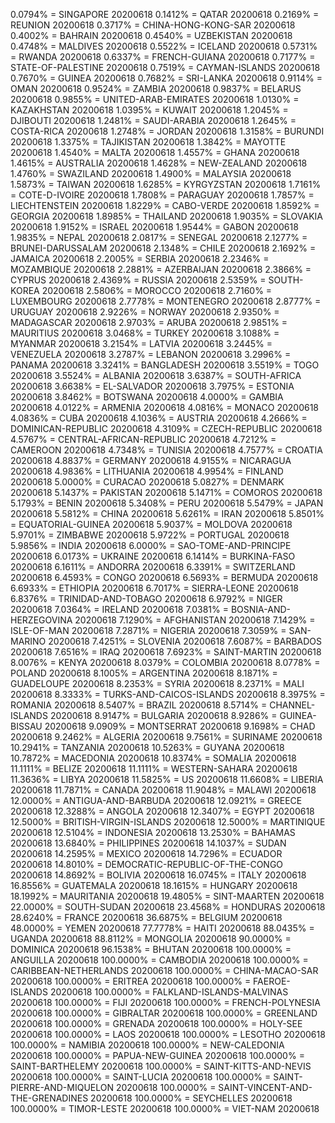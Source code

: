 0.0794% = SINGAPORE 20200618 
0.1412% = QATAR 20200618 
0.2169% = REUNION 20200618 
0.3717% = CHINA-HONG-KONG-SAR 20200618 
0.4002% = BAHRAIN 20200618 
0.4540% = UZBEKISTAN 20200618 
0.4748% = MALDIVES 20200618 
0.5522% = ICELAND 20200618 
0.5731% = RWANDA 20200618 
0.6337% = FRENCH-GUIANA 20200618 
0.7177% = STATE-OF-PALESTINE 20200618 
0.7519% = CAYMAN-ISLANDS 20200618 
0.7670% = GUINEA 20200618 
0.7682% = SRI-LANKA 20200618 
0.9114% = OMAN 20200618 
0.9524% = ZAMBIA 20200618 
0.9837% = BELARUS 20200618 
0.9855% = UNITED-ARAB-EMIRATES 20200618 
1.0130% = KAZAKHSTAN 20200618 
1.0395% = KUWAIT 20200618 
1.2045% = DJIBOUTI 20200618 
1.2481% = SAUDI-ARABIA 20200618 
1.2645% = COSTA-RICA 20200618 
1.2748% = JORDAN 20200618 
1.3158% = BURUNDI 20200618 
1.3375% = TAJIKISTAN 20200618 
1.3842% = MAYOTTE 20200618 
1.4540% = MALTA 20200618 
1.4557% = GHANA 20200618 
1.4615% = AUSTRALIA 20200618 
1.4628% = NEW-ZEALAND 20200618 
1.4760% = SWAZILAND 20200618 
1.4900% = MALAYSIA 20200618 
1.5873% = TAIWAN 20200618 
1.6285% = KYRGYZSTAN 20200618 
1.7161% = COTE-D-IVOIRE 20200618 
1.7808% = PARAGUAY 20200618 
1.7857% = LIECHTENSTEIN 20200618 
1.8229% = CABO-VERDE 20200618 
1.8592% = GEORGIA 20200618 
1.8985% = THAILAND 20200618 
1.9035% = SLOVAKIA 20200618 
1.9152% = ISRAEL 20200618 
1.9544% = GABON 20200618 
1.9835% = NEPAL 20200618 
2.0817% = SENEGAL 20200618 
2.1277% = BRUNEI-DARUSSALAM 20200618 
2.1348% = CHILE 20200618 
2.1692% = JAMAICA 20200618 
2.2005% = SERBIA 20200618 
2.2346% = MOZAMBIQUE 20200618 
2.2881% = AZERBAIJAN 20200618 
2.3866% = CYPRUS 20200618 
2.4369% = RUSSIA 20200618 
2.5359% = SOUTH-KOREA 20200618 
2.5806% = MOROCCO 20200618 
2.7160% = LUXEMBOURG 20200618 
2.7778% = MONTENEGRO 20200618 
2.8777% = URUGUAY 20200618 
2.9226% = NORWAY 20200618 
2.9350% = MADAGASCAR 20200618 
2.9703% = ARUBA 20200618 
2.9851% = MAURITIUS 20200618 
3.0468% = TURKEY 20200618 
3.1088% = MYANMAR 20200618 
3.2154% = LATVIA 20200618 
3.2445% = VENEZUELA 20200618 
3.2787% = LEBANON 20200618 
3.2996% = PANAMA 20200618 
3.3241% = BANGLADESH 20200618 
3.5519% = TOGO 20200618 
3.5524% = ALBANIA 20200618 
3.6387% = SOUTH-AFRICA 20200618 
3.6638% = EL-SALVADOR 20200618 
3.7975% = ESTONIA 20200618 
3.8462% = BOTSWANA 20200618 
4.0000% = GAMBIA 20200618 
4.0122% = ARMENIA 20200618 
4.0816% = MONACO 20200618 
4.0836% = CUBA 20200618 
4.1036% = AUSTRIA 20200618 
4.2666% = DOMINICAN-REPUBLIC 20200618 
4.3109% = CZECH-REPUBLIC 20200618 
4.5767% = CENTRAL-AFRICAN-REPUBLIC 20200618 
4.7212% = CAMEROON 20200618 
4.7348% = TUNISIA 20200618 
4.7577% = CROATIA 20200618 
4.8837% = GERMANY 20200618 
4.9155% = NICARAGUA 20200618 
4.9836% = LITHUANIA 20200618 
4.9954% = FINLAND 20200618 
5.0000% = CURACAO 20200618 
5.0827% = DENMARK 20200618 
5.1437% = PAKISTAN 20200618 
5.1471% = COMOROS 20200618 
5.1793% = BENIN 20200618 
5.3408% = PERU 20200618 
5.5479% = JAPAN 20200618 
5.5812% = CHINA 20200618 
5.6261% = IRAN 20200618 
5.8501% = EQUATORIAL-GUINEA 20200618 
5.9037% = MOLDOVA 20200618 
5.9701% = ZIMBABWE 20200618 
5.9722% = PORTUGAL 20200618 
5.9856% = INDIA 20200618 
6.0000% = SAO-TOME-AND-PRINCIPE 20200618 
6.0173% = UKRAINE 20200618 
6.1414% = BURKINA-FASO 20200618 
6.1611% = ANDORRA 20200618 
6.3391% = SWITZERLAND 20200618 
6.4593% = CONGO 20200618 
6.5693% = BERMUDA 20200618 
6.6933% = ETHIOPIA 20200618 
6.7017% = SIERRA-LEONE 20200618 
6.8376% = TRINIDAD-AND-TOBAGO 20200618 
6.9792% = NIGER 20200618 
7.0364% = IRELAND 20200618 
7.0381% = BOSNIA-AND-HERZEGOVINA 20200618 
7.1290% = AFGHANISTAN 20200618 
7.1429% = ISLE-OF-MAN 20200618 
7.2871% = NIGERIA 20200618 
7.3059% = SAN-MARINO 20200618 
7.4251% = SLOVENIA 20200618 
7.6087% = BARBADOS 20200618 
7.6516% = IRAQ 20200618 
7.6923% = SAINT-MARTIN 20200618 
8.0076% = KENYA 20200618 
8.0379% = COLOMBIA 20200618 
8.0778% = POLAND 20200618 
8.1005% = ARGENTINA 20200618 
8.1871% = GUADELOUPE 20200618 
8.2353% = SYRIA 20200618 
8.2371% = MALI 20200618 
8.3333% = TURKS-AND-CAICOS-ISLANDS 20200618 
8.3975% = ROMANIA 20200618 
8.5407% = BRAZIL 20200618 
8.5714% = CHANNEL-ISLANDS 20200618 
8.9147% = BULGARIA 20200618 
8.9286% = GUINEA-BISSAU 20200618 
9.0909% = MONTSERRAT 20200618 
9.1698% = CHAD 20200618 
9.2462% = ALGERIA 20200618 
9.7561% = SURINAME 20200618 
10.2941% = TANZANIA 20200618 
10.5263% = GUYANA 20200618 
10.7872% = MACEDONIA 20200618 
10.8374% = SOMALIA 20200618 
11.1111% = BELIZE 20200618 
11.1111% = WESTERN-SAHARA 20200618 
11.3636% = LIBYA 20200618 
11.5825% = US 20200618 
11.6608% = LIBERIA 20200618 
11.7871% = CANADA 20200618 
11.9048% = MALAWI 20200618 
12.0000% = ANTIGUA-AND-BARBUDA 20200618 
12.0921% = GREECE 20200618 
12.3288% = ANGOLA 20200618 
12.3407% = EGYPT 20200618 
12.5000% = BRITISH-VIRGIN-ISLANDS 20200618 
12.5000% = MARTINIQUE 20200618 
12.5104% = INDONESIA 20200618 
13.2530% = BAHAMAS 20200618 
13.6840% = PHILIPPINES 20200618 
14.1037% = SUDAN 20200618 
14.2595% = MEXICO 20200618 
14.7296% = ECUADOR 20200618 
14.8010% = DEMOCRATIC-REPUBLIC-OF-THE-CONGO 20200618 
14.8692% = BOLIVIA 20200618 
16.0745% = ITALY 20200618 
16.8556% = GUATEMALA 20200618 
18.1615% = HUNGARY 20200618 
18.1992% = MAURITANIA 20200618 
19.4805% = SINT-MAARTEN 20200618 
22.0000% = SOUTH-SUDAN 20200618 
23.4568% = HONDURAS 20200618 
28.6240% = FRANCE 20200618 
36.6875% = BELGIUM 20200618 
48.0000% = YEMEN 20200618 
77.7778% = HAITI 20200618 
88.0435% = UGANDA 20200618 
88.8112% = MONGOLIA 20200618 
90.0000% = DOMINICA 20200618 
96.1538% = BHUTAN 20200618 
100.0000% = ANGUILLA 20200618 
100.0000% = CAMBODIA 20200618 
100.0000% = CARIBBEAN-NETHERLANDS 20200618 
100.0000% = CHINA-MACAO-SAR 20200618 
100.0000% = ERITREA 20200618 
100.0000% = FAEROE-ISLANDS 20200618 
100.0000% = FALKLAND-ISLANDS-MALVINAS 20200618 
100.0000% = FIJI 20200618 
100.0000% = FRENCH-POLYNESIA 20200618 
100.0000% = GIBRALTAR 20200618 
100.0000% = GREENLAND 20200618 
100.0000% = GRENADA 20200618 
100.0000% = HOLY-SEE 20200618 
100.0000% = LAOS 20200618 
100.0000% = LESOTHO 20200618 
100.0000% = NAMIBIA 20200618 
100.0000% = NEW-CALEDONIA 20200618 
100.0000% = PAPUA-NEW-GUINEA 20200618 
100.0000% = SAINT-BARTHELEMY 20200618 
100.0000% = SAINT-KITTS-AND-NEVIS 20200618 
100.0000% = SAINT-LUCIA 20200618 
100.0000% = SAINT-PIERRE-AND-MIQUELON 20200618 
100.0000% = SAINT-VINCENT-AND-THE-GRENADINES 20200618 
100.0000% = SEYCHELLES 20200618 
100.0000% = TIMOR-LESTE 20200618 
100.0000% = VIET-NAM 20200618 
